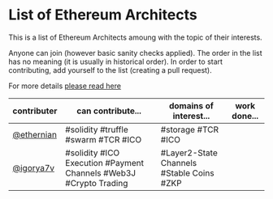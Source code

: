 # List of Ethereum Architects

This is a list of Ethereum Architects amoung with the topic of their interests. 

Anyone can join (however basic sanity checks applied). The order in the list has no meaning (it is usually in historical order). 
In order to start contributing, add yourself to the list (creating a pull request). 

For more details [please read here](https://github.com/Ring-of-Ethereum-Architects/knowledge/wiki/List-of-Ethereum-Architects#about) 

| contributer | can contribute... | domains of interest... | work done... |
|---|---|---|---|
| [@ethernian](ethereum-magicians.org/u/ethernian)  | #solidity #truffle #swarm #TCR #ICO| #storage #TCR #ICO  | |
| [@igorya7v](github.com/igorya7v)| #solidity #ICO Execution #Payment Channels #Web3J #Crypto Trading| #Layer2-State Channels #Stable Coins #ZKP | |

